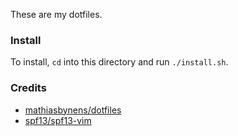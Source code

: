 These are my dotfiles.

### Install

To install, `cd` into this directory and run `./install.sh`.


### Credits

* [mathiasbynens/dotfiles](https://github.com/mathiasbynens/dotfiles)
* [spf13/spf13-vim](https://github.com/spf13/spf13-vim)
